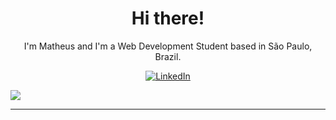 <h1 align="center">
  Hi there! 
</h1>

<p align="center">
  I'm Matheus and I'm a Web Development Student based in São Paulo, Brazil.
</p>

<div align="center">
  <a href="https://www.linkedin.com/in/matheuscarvalhoscm/">
    <img src="https://img.shields.io/badge/linkedin-%230077B5.svg?&style=for-the-badge&logo=linkedin&logoColor=white" alt="LinkedIn" />
  </a>
</div>

[![](https://badges.lastfm.workers.dev/last-played?user=m4theus1&style=for-the-badge)](https://www.last.fm/user/matheus1)

<hr>

